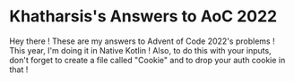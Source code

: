 # Khatharsis's Answers to AoC 2022
Hey there ! These are my answers to Advent of Code 2022's problems !
This year, I'm doing it in Native Kotlin !
Also, to do this with your inputs, don't forget to create a file called "Cookie" and to drop your auth cookie in that !